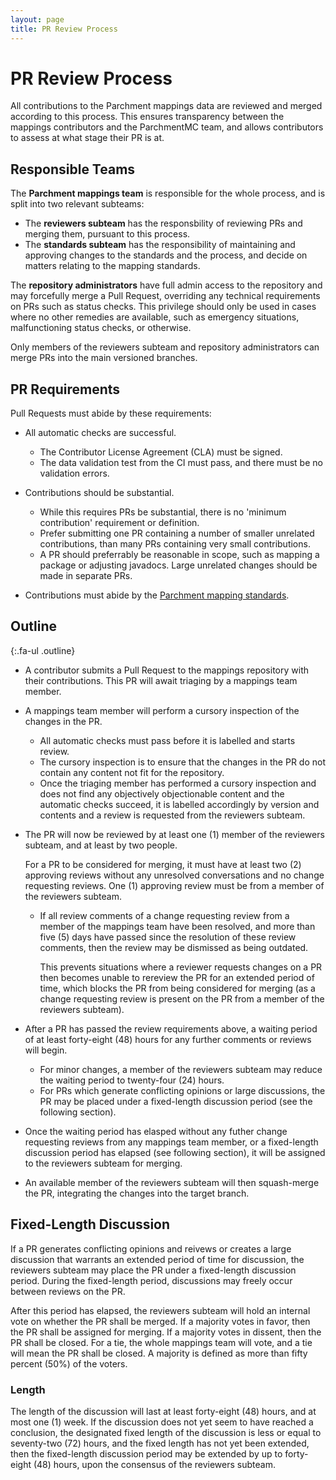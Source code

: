 ```yaml
---
layout: page
title: PR Review Process
---
```


<style>
.fa-ul.outline .fa-li {
    font-size: 1.3em;
    width: 2.25em;
}
</style>

# PR Review Process

All contributions to the Parchment mappings data are reviewed and merged according to this process. This ensures
transparency between the mappings contributors and the ParchmentMC team, and allows contributors to assess at what
stage their PR is at.

## Responsible Teams

The **Parchment mappings team** is responsible for the whole process, and is split into two relevant subteams:

- The **reviewers subteam** has the responsbility of reviewing PRs and merging them, pursuant to this process.
- The **standards subteam** has the responsibility of maintaining and approving changes to the standards and the 
  process, and decide on matters relating to the mapping standards.

The **repository administrators** have full admin access to the repository and may forcefully merge a Pull Request,
overriding any technical requirements on PRs such as status checks. This privilege should only be used in cases where 
no other remedies are available, such as emergency situations, malfunctioning status checks, or otherwise.

Only members of the reviewers subteam and repository administrators can merge PRs into the main versioned branches.

## PR Requirements

Pull Requests must abide by these requirements:

- All automatic checks are successful.
    - The Contributor License Agreement (CLA) must be signed.
    - The data validation test from the CI must pass, and there must be no validation errors.

- Contributions should be substantial.
    - While this requires PRs be substantial, there is no 'minimum contribution' requirement or definition.
    - Prefer submitting one PR containing a number of smaller unrelated contributions, than many PRs containing very 
      small contributions.
    - A PR should preferrably be reasonable in scope, such as mapping a package or adjusting javadocs. Large unrelated 
      changes should be made in separate PRs.

- Contributions must abide by the [Parchment mapping standards](standards).


## Outline

{:.fa-ul .outline}
- <span class="fa-li"><i class="fas fa-code-branch"></i></span> 
  A contributor submits a Pull Request to the mappings repository with their contributions. This PR will await 
  triaging by a mappings team member.

- <span class="fa-li"><i class="fas fa-search"></i></span>
  A mappings team member will perform a cursory inspection of the changes in the PR.

    - All automatic checks must pass before it is labelled and starts review.
    - The cursory inspection is to ensure that the changes in the PR do not contain any content not fit for the 
      repository.
    - Once the triaging member has performed a cursory inspection and does not find any objectively objectionable 
      content and the automatic checks succeed, it is labelled accordingly by version and contents and a review is 
      requested from the reviewers subteam.

- <span class="fa-li"><i class="fas fa-comments"></i></span> 
  The PR will now be reviewed by at least one (1) member of the reviewers subteam, and at least by two people.

  For a PR to be considered for merging, it must have at least two (2) approving reviews without any unresolved 
  conversations and no change requesting reviews. One (1) approving review must be from a member of the reviewers 
  subteam.

    - If all review comments of a change requesting review from a member of the mappings team have been resolved,
      and more than five (5) days have passed since the resolution of these review comments, then the review may be 
      dismissed as being outdated.

      This prevents situations where a reviewer requests changes on a PR then becomes unable to rereview the PR for an 
      extended period of time, which blocks the PR from being considered for merging (as a change requesting review is
      present on the PR from a member of the reviewers subteam).

- <span class="fa-li"><i class="fas fa-hourglass-start"></i> </span>
  After a PR has passed the review requirements above, a waiting period of at least forty-eight (48) hours for any 
  further comments or reviews will begin.

    - For minor changes, a member of the reviewers subteam may reduce the waiting period to twenty-four (24) hours.
    - For PRs which generate conflicting opinions or large discussions, the PR may be placed under a fixed-length 
      discussion period (see the following section).

- <span class="fa-li"><i class="fas fa-hourglass-end"></i> </span>
  Once the waiting period has elasped without any futher change requesting reviews from any mappings team member, or 
  a fixed-length discussion period has elapsed (see following section), it will be assigned to the reviewers subteam 
  for merging.

- <span class="fa-li"><i class="fas fa-code-branch"></i></span>
  An available member of the reviewers subteam will then squash-merge the PR, integrating the changes into the 
  target branch.

## Fixed-Length Discussion

If a PR generates conflicting opinions and reivews or creates a large discussion that warrants an extended period of
time for discussion, the reviewers subteam may place the PR under a fixed-length discussion period. During the 
fixed-length period, discussions may freely occur between reviews on the PR. 

After this period has elapsed, the reviewers subteam will hold an internal vote on whether the PR shall be merged.
If a majority votes in favor, then the PR shall be assigned for merging. If a majority votes in dissent, then the PR 
shall be closed. For a tie, the whole mappings team will vote, and a tie will mean the PR shall be closed. A majority 
is defined as more than fifty percent (50%) of the voters.

### Length

The length of the discussion will last at least forty-eight (48) hours, and at most one (1) week. If the discussion 
does not yet seem to have reached a conclusion, the designated fixed length of the discussion is less or equal to 
seventy-two (72) hours, and the fixed length has not yet been extended, then the fixed-length discussion period may be 
extended by up to forty-eight (48) hours, upon the consensus of the reviewers subteam.
